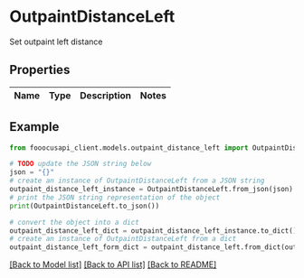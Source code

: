 # OutpaintDistanceLeft

Set outpaint left distance

## Properties

Name | Type | Description | Notes
------------ | ------------- | ------------- | -------------

## Example

```python
from fooocusapi_client.models.outpaint_distance_left import OutpaintDistanceLeft

# TODO update the JSON string below
json = "{}"
# create an instance of OutpaintDistanceLeft from a JSON string
outpaint_distance_left_instance = OutpaintDistanceLeft.from_json(json)
# print the JSON string representation of the object
print(OutpaintDistanceLeft.to_json())

# convert the object into a dict
outpaint_distance_left_dict = outpaint_distance_left_instance.to_dict()
# create an instance of OutpaintDistanceLeft from a dict
outpaint_distance_left_form_dict = outpaint_distance_left.from_dict(outpaint_distance_left_dict)
```
[[Back to Model list]](../README.md#documentation-for-models) [[Back to API list]](../README.md#documentation-for-api-endpoints) [[Back to README]](../README.md)


